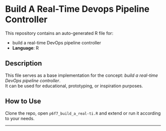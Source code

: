 # Build A Real-Time Devops Pipeline Controller

This repository contains an auto-generated R file for:

- build a real-time DevOps pipeline controller
- **Language**: R

## Description

This file serves as a base implementation for the concept: *build a real-time DevOps pipeline controller*.  
It can be used for educational, prototyping, or inspiration purposes.

## How to Use

Clone the repo, open `p6f7_build_a_real-ti.R` and extend or run it according to your needs.

---


